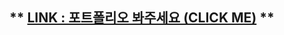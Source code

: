 ## ** [LINK : 포트폴리오 봐주세요 (CLICK ME)](ttps://docs.google.com/presentation/d/1AgDfLG3xav2WleWC-qCbmj9ifXyqoN5FeHiNFM-FQvI/edit#slide=id.p3) **
